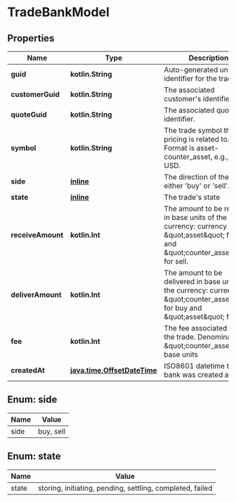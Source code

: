 
# TradeBankModel

## Properties
Name | Type | Description | Notes
------------ | ------------- | ------------- | -------------
**guid** | **kotlin.String** | Auto-generated unique identifier for the trade. |  [optional]
**customerGuid** | **kotlin.String** | The associated customer&#39;s identifier. |  [optional]
**quoteGuid** | **kotlin.String** | The associated quote&#39;s identifier. |  [optional]
**symbol** | **kotlin.String** | The trade symbol the pricing is related to. Format is asset-counter_asset, e.g., BTC-USD. |  [optional]
**side** | [**inline**](#Side) | The direction of the quote: either &#39;buy&#39; or &#39;sell&#39;. |  [optional]
**state** | [**inline**](#State) | The trade&#39;s state |  [optional]
**receiveAmount** | **kotlin.Int** | The amount to be received in base units of the currency: currency is \&quot;asset\&quot; for buy and \&quot;counter_asset\&quot; for sell. |  [optional]
**deliverAmount** | **kotlin.Int** | The amount to be delivered in base units of the currency: currency is \&quot;counter_asset\&quot; for buy and \&quot;asset\&quot; for sell. |  [optional]
**fee** | **kotlin.Int** | The fee associated with the trade. Denominated in \&quot;counter_asset\&quot; base units |  [optional]
**createdAt** | [**java.time.OffsetDateTime**](java.time.OffsetDateTime.md) | ISO8601 datetime the bank was created at. |  [optional]


<a name="Side"></a>
## Enum: side
Name | Value
---- | -----
side | buy, sell


<a name="State"></a>
## Enum: state
Name | Value
---- | -----
state | storing, initiating, pending, settling, completed, failed



